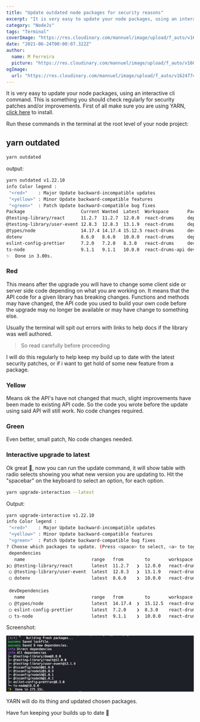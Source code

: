 ```yaml
---
title: "Update outdated node packages for security reasons"
excerpt: "It is very easy to update your node packages, using an interactive cli command."
category: "NodeJs"
tags: "Terminal"
coverImage: "https://res.cloudinary.com/mannuel/image/upload/f_auto/v1624774339/images/node-article.png"
date: "2021-06-24T00:00:07.322Z"
author:
  name: M Ferreira
  picture: "https://res.cloudinary.com/mannuel/image/upload/f_auto/v1604067445/images/mee.jpg"
ogImage:
  url: "https://res.cloudinary.com/mannuel/image/upload/f_auto/v1624774339/images/node-article.png"
---
```


It is very easy to update your node packages, using an interactive cli command. This is something you should check regularly for security patches and/or improvements. First of all make sure you are using YARN, [click here](https://yarnpkg.com) to install.

Run these commands in the terminal at the root level of your node project:

## yarn outdated

```bash
yarn outdated
```

output:

```bash
yarn outdated v1.22.10
info Color legend :
 "<red>"    : Major Update backward-incompatible updates
 "<yellow>" : Minor Update backward-compatible features
 "<green>"  : Patch Update backward-compatible bug fixes
Package                     Current Wanted  Latest  Workspace       Package Type    URL
@testing-library/react      11.2.7  11.2.7  12.0.0  react-drums     dependencies    https://github.com/testing-library/react-testing-library#readme
@testing-library/user-event 12.8.3  12.8.3  13.1.9  react-drums     dependencies    https://github.com/testing-library/user-event#readme
@types/node                 14.17.4 14.17.4 15.12.5 react-drums     devDependencies https://github.com/DefinitelyTyped/DefinitelyTyped/tree/master/types/node
dotenv                      8.6.0   8.6.0   10.0.0  react-drums     dependencies    https://github.com/motdotla/dotenv#readme
eslint-config-prettier      7.2.0   7.2.0   8.3.0   react-drums     devDependencies https://github.com/prettier/eslint-config-prettier#readme
ts-node                     9.1.1   9.1.1   10.0.0  react-drums-api devDependencies https://typestrong.org/ts-node
✨  Done in 3.00s.
```

### Red

This means after the upgrade you will have to change some client side or server side code depending on what you are working on. It means that the API code for a given library has breaking changes. Functions and methods may have changed, the API code you used to build your own code before the upgrade may no longer be available or may have change to something else.

Usually the terminal will spit out errors with links to help docs if the library was well authored.

> So read carefully before proceeding

I will do this regularly to help keep my build up to date with the latest security patches, or if i want to get hold of some new feature from a package.

### Yellow

Means ok the API's have not changed that much, slight improvements have been made to existing API code. So the code you wrote before the update using said API will still work. No code changes required.

### Green

Even better, small patch, No code changes needed.

### Interactive upgrade to latest

Ok great 🚀, now you can run the update command, it will show table with radio selects showing you what new version you are updating to. Hit the "spacebar" on the keyboard to select an option, for each option.

```bash
yarn upgrade-interaction --latest
```

Output:

```bash
yarn upgrade-interactive v1.22.10
info Color legend :
 "<red>"    : Major Update backward-incompatible updates
 "<yellow>" : Minor Update backward-compatible features
 "<green>"  : Patch Update backward-compatible bug fixes
? Choose which packages to update. (Press <space> to select, <a> to toggle all, <i> to invert selection)
 dependencies
   name                         range   from        to       workspace        url
❯◯ @testing-library/react       latest  11.2.7   ❯  12.0.0   react-drums      https://github.com/testing-library/react-testing-library#readme
 ◯ @testing-library/user-event  latest  12.8.3   ❯  13.1.9   react-drums      https://github.com/testing-library/user-event#readme
 ◯ dotenv                       latest  8.6.0    ❯  10.0.0   react-drums      https://github.com/motdotla/dotenv#readme

 devDependencies
   name                         range   from        to       workspace        url
 ◯ @types/node                  latest  14.17.4  ❯  15.12.5  react-drums      https://github.com/DefinitelyTyped/DefinitelyTyped/tree/master/types/node
 ◯ eslint-config-prettier       latest  7.2.0    ❯  8.3.0    react-drums      https://github.com/prettier/eslint-config-prettier#readme
 ◯ ts-node                      latest  9.1.1    ❯  10.0.0   react-drums-api  https://typestrong.org/ts-node
```

Screenshot:

![screenshot](/assets/blog/update-outdated-node-packages/img1.png)

YARN will do its thing and updated chosen packages.

Have fun keeping your builds up to date 👋
